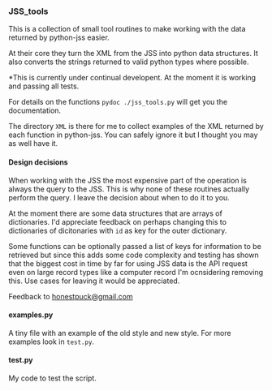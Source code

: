 ### JSS_tools

This is a collection of small tool routines to make working with the data returned by python-jss easier.

At their core they turn the XML from the JSS into python data structures. It also converts the strings returned to valid python types where possible.

*This is currently under continual developent. At the moment it is working
and passing all tests.

For details on the functions `pydoc ./jss_tools.py` will get you the
documentation.

The directory `XML` is there for me to collect examples of the XML returned
by each function in python-jss. You can safely ignore it but I thought you may as well have it.

#### Design decisions

When working with the JSS the most expensive part of the operation is always the query to the JSS. This is why none of these routines actually perform the query. I leave the decision about when to do it to you.

At the moment there are some data structures that are arrays of dictionaries. I'd appreciate feedback on perhaps changing this to dictionaries of dicitonaries with `id` as key for the outer dictionary.

Some functions can be optionally passed a list of keys for information to be
retrieved but since this adds some code complexity and testing has shown that
the biggest cost in time by far for using JSS data is the API request even
on large record types like a computer record I'm ocnsidering removing this.
Use cases for leaving it would be appreciated.

Feedback to honestpuck@gmail.com

#### examples.py

A tiny file with an example of the old style and new style. For more examples look in `test.py`.

#### test.py

My code to test the script.


